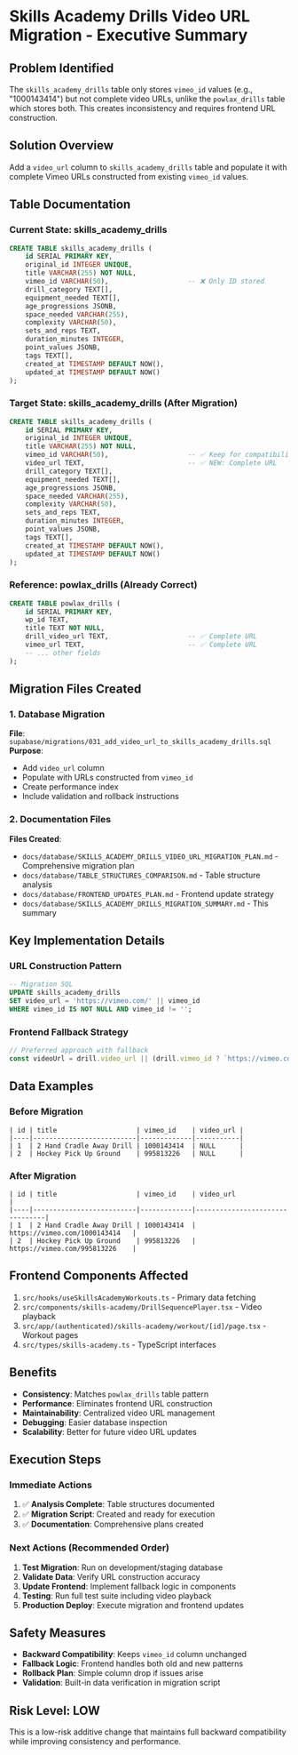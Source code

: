 # Skills Academy Drills Video URL Migration - Executive Summary

## Problem Identified
The `skills_academy_drills` table only stores `vimeo_id` values (e.g., "1000143414") but not complete video URLs, unlike the `powlax_drills` table which stores both. This creates inconsistency and requires frontend URL construction.

## Solution Overview
Add a `video_url` column to `skills_academy_drills` table and populate it with complete Vimeo URLs constructed from existing `vimeo_id` values.

## Table Documentation

### Current State: skills_academy_drills
```sql
CREATE TABLE skills_academy_drills (
    id SERIAL PRIMARY KEY,
    original_id INTEGER UNIQUE,
    title VARCHAR(255) NOT NULL,
    vimeo_id VARCHAR(50),                    -- ❌ Only ID stored
    drill_category TEXT[],
    equipment_needed TEXT[],
    age_progressions JSONB,
    space_needed VARCHAR(255),
    complexity VARCHAR(50),
    sets_and_reps TEXT,
    duration_minutes INTEGER,
    point_values JSONB,
    tags TEXT[],
    created_at TIMESTAMP DEFAULT NOW(),
    updated_at TIMESTAMP DEFAULT NOW()
);
```

### Target State: skills_academy_drills (After Migration)
```sql
CREATE TABLE skills_academy_drills (
    id SERIAL PRIMARY KEY,
    original_id INTEGER UNIQUE,
    title VARCHAR(255) NOT NULL,
    vimeo_id VARCHAR(50),                    -- ✅ Keep for compatibility
    video_url TEXT,                          -- ✅ NEW: Complete URL
    drill_category TEXT[],
    equipment_needed TEXT[],
    age_progressions JSONB,
    space_needed VARCHAR(255),
    complexity VARCHAR(50),
    sets_and_reps TEXT,
    duration_minutes INTEGER,
    point_values JSONB,
    tags TEXT[],
    created_at TIMESTAMP DEFAULT NOW(),
    updated_at TIMESTAMP DEFAULT NOW()
);
```

### Reference: powlax_drills (Already Correct)
```sql
CREATE TABLE powlax_drills (
    id SERIAL PRIMARY KEY,
    wp_id TEXT,
    title TEXT NOT NULL,
    drill_video_url TEXT,                    -- ✅ Complete URL
    vimeo_url TEXT,                          -- ✅ Complete URL
    -- ... other fields
);
```

## Migration Files Created

### 1. Database Migration
**File**: `supabase/migrations/031_add_video_url_to_skills_academy_drills.sql`
**Purpose**: 
- Add `video_url` column
- Populate with URLs constructed from `vimeo_id`
- Create performance index
- Include validation and rollback instructions

### 2. Documentation Files
**Files Created**:
- `docs/database/SKILLS_ACADEMY_DRILLS_VIDEO_URL_MIGRATION_PLAN.md` - Comprehensive migration plan
- `docs/database/TABLE_STRUCTURES_COMPARISON.md` - Table structure analysis
- `docs/database/FRONTEND_UPDATES_PLAN.md` - Frontend update strategy
- `docs/database/SKILLS_ACADEMY_DRILLS_MIGRATION_SUMMARY.md` - This summary

## Key Implementation Details

### URL Construction Pattern
```sql
-- Migration SQL
UPDATE skills_academy_drills 
SET video_url = 'https://vimeo.com/' || vimeo_id 
WHERE vimeo_id IS NOT NULL AND vimeo_id != '';
```

### Frontend Fallback Strategy
```typescript
// Preferred approach with fallback
const videoUrl = drill.video_url || (drill.vimeo_id ? `https://vimeo.com/${drill.vimeo_id}` : null);
```

## Data Examples

### Before Migration
```
| id | title                    | vimeo_id    | video_url |
|----|--------------------------|-------------|-----------|
| 1  | 2 Hand Cradle Away Drill | 1000143414  | NULL      |
| 2  | Hockey Pick Up Ground    | 995813226   | NULL      |
```

### After Migration
```
| id | title                    | vimeo_id    | video_url                      |
|----|--------------------------|-------------|--------------------------------|
| 1  | 2 Hand Cradle Away Drill | 1000143414  | https://vimeo.com/1000143414   |
| 2  | Hockey Pick Up Ground    | 995813226   | https://vimeo.com/995813226    |
```

## Frontend Components Affected
1. `src/hooks/useSkillsAcademyWorkouts.ts` - Primary data fetching
2. `src/components/skills-academy/DrillSequencePlayer.tsx` - Video playback
3. `src/app/(authenticated)/skills-academy/workout/[id]/page.tsx` - Workout pages
4. `src/types/skills-academy.ts` - TypeScript interfaces

## Benefits
- **Consistency**: Matches `powlax_drills` table pattern
- **Performance**: Eliminates frontend URL construction
- **Maintainability**: Centralized video URL management
- **Debugging**: Easier database inspection
- **Scalability**: Better for future video URL updates

## Execution Steps

### Immediate Actions
1. ✅ **Analysis Complete**: Table structures documented
2. ✅ **Migration Script**: Created and ready for execution
3. ✅ **Documentation**: Comprehensive plans created

### Next Actions (Recommended Order)
1. **Test Migration**: Run on development/staging database
2. **Validate Data**: Verify URL construction accuracy
3. **Update Frontend**: Implement fallback logic in components
4. **Testing**: Run full test suite including video playback
5. **Production Deploy**: Execute migration and frontend updates

## Safety Measures
- **Backward Compatibility**: Keeps `vimeo_id` column unchanged
- **Fallback Logic**: Frontend handles both old and new patterns
- **Rollback Plan**: Simple column drop if issues arise
- **Validation**: Built-in data verification in migration script

## Risk Level: LOW
This is a low-risk additive change that maintains full backward compatibility while improving consistency and performance.
